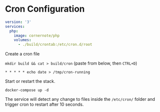 # Cron Configuration

```yaml
version: '3'
services:
  php:
    image: cornernote/php
    volumes:
      - ./build/crontab:/etc/cron.d/root
```

Create a cron file

`mkdir build && cat > build/cron` (paste from below, then `CTRL+D`)

```
* * * * * echo date > /tmp/cron-running
```

Start or restart the stack.

```shell script
docker-compose up -d
```

The service will detect any change to files inside the `/etc/cron/` folder and trigger cron to restart after 10 seconds.

